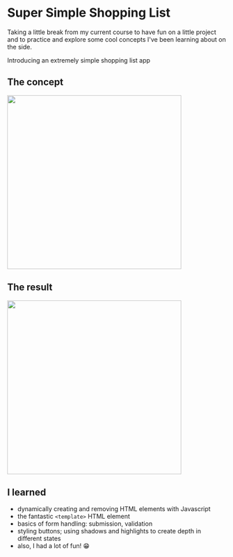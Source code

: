 # Super Simple Shopping List

Taking a little break from my current course to have fun on a little project and to practice and explore some cool concepts I've been learning about on the side.

Introducing an extremely simple shopping list app

## The concept
<img src="https://github.com/user-attachments/assets/1110a171-9d09-44b9-8967-3a99e249e58e" style="width:400px; height:auto;">

## The result
<img src="https://github.com/user-attachments/assets/03f76906-45a7-4a64-8621-b992741bc2bc" style="width:400px; height:auto;">

## I learned
* dynamically creating and removing HTML elements with Javascript
* the fantastic `<template>` HTML element
* basics of form handling: submission, validation
* styling buttons; using shadows and highlights to create depth in different states
* also, I had a lot of fun! 😁




